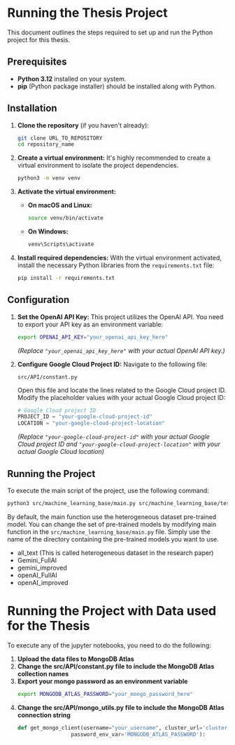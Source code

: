 # Running the Thesis Project

This document outlines the steps required to set up and run the Python project for this thesis.

## Prerequisites

* **Python 3.12** installed on your system.
* **pip** (Python package installer) should be installed along with Python.

## Installation

1.  **Clone the repository** (if you haven't already):
    ```bash
    git clone URL_TO_REPOSITORY
    cd repository_name
    ```

2.  **Create a virtual environment:**
    It's highly recommended to create a virtual environment to isolate the project dependencies.
    ```bash
    python3 -m venv venv
    ```

3.  **Activate the virtual environment:**
    * **On macOS and Linux:**
        ```bash
        source venv/bin/activate
        ```
    * **On Windows:**
        ```bash
        venv\Scripts\activate
        ```

4.  **Install required dependencies:**
    With the virtual environment activated, install the necessary Python libraries from the `requirements.txt` file:
    ```bash
    pip install -r requirements.txt
    ```

## Configuration

1.  **Set the OpenAI API Key:**
    This project utilizes the OpenAI API. You need to export your API key as an environment variable:
    ```bash
    export OPENAI_API_KEY="your_openai_api_key_here"
    ```
    *(Replace `"your_openai_api_key_here"` with your actual OpenAI API key.)*

2.  **Configure Google Cloud Project ID:**
    Navigate to the following file:
    ```
    src/API/constant.py
    ```
    Open this file and locate the lines related to the Google Cloud project ID. Modify the placeholder values with your actual Google Cloud project ID:
    ```python
    # Google Cloud project ID
    PROJECT_ID = "your-google-cloud-project-id"
    LOCATION = "your-google-cloud-project-location"
    ```
    *(Replace `"your-google-cloud-project-id"` with your actual Google Cloud project ID and `"your-google-cloud-project-location"` with your actual Google Cloud location)*

## Running the Project

To execute the main script of the project, use the following command:

```bash
python3 src/machine_learning_base/main.py src/machine_learning_base/test.txt
```

By default, the main function use the heterogeneous dataset pre-trained model. You can 
change the set of pre-trained models by modifying main function in the `src/machine_learning_base/main.py` file.
Simply use the name of the directory containing the pre-trained models you want to use.
- all_text (This is called heterogeneous dataset in the research paper)
- Gemini_FullAI
- gemini_improved
- openAI_FullAI
- openAI_improved


# Running the Project with Data used for the Thesis
To execute any of the jupyter notebooks, you need to do the following:
1. **Upload the data files to MongoDB Atlas**
2. **Change the src/API/constant.py file to include the MongoDB Atlas collection names**
3. **Export your mongo password as an environment variable**
    ```bash
    export MONGODB_ATLAS_PASSWORD="your_mongo_password_here"
    ```
4. **Change the src/API/mongo_utils.py file to include the MongoDB Atlas connection string**
    ```python
    def get_mongo_client(username="your_username", cluster_url='cluster1.ha6ntos.mongodb.net', db_name='your_db_name',
                     password_env_var='MONGODB_ATLAS_PASSWORD'):
    ```

